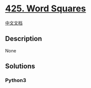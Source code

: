 # [425. Word Squares](https://leetcode.com/problems/word-squares)

[中文文档](/leetcode/0400-0499/0425.Word%20Squares/README.md)

## Description

None

## Solutions

<!-- tabs:start -->

### **Python3**

```python

```

<!-- tabs:end -->
